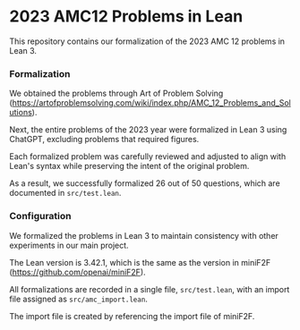 # 2023 AMC12 Problems in Lean
This repository contains our formalization of the 2023 AMC 12 problems in Lean 3.

### Formalization
We obtained the problems through Art of Problem Solving (https://artofproblemsolving.com/wiki/index.php/AMC_12_Problems_and_Solutions).

Next, the entire problems of the 2023 year were formalized in Lean 3 using ChatGPT, excluding problems that required figures.

Each formalized problem was carefully reviewed and adjusted to align with Lean's syntax while preserving the intent of the original problem.

As a result, we successfully formalized 26 out of 50 questions, which are documented in `src/test.lean`.

### Configuration
We formalized the problems in Lean 3 to maintain consistency with other experiments in our main project.

The Lean version is 3.42.1, which is the same as the version in miniF2F (https://github.com/openai/miniF2F).

All formalizations are recorded in a single file, `src/test.lean`, with an import file assigned as `src/amc_import.lean`.

The import file is created by referencing the import file of miniF2F.
